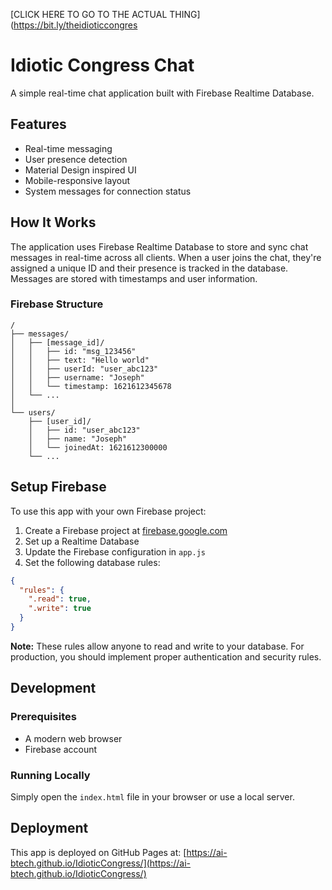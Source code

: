 
[CLICK HERE TO GO TO THE ACTUAL THING](https://bit.ly/theidioticcongres
# Idiotic Congress Chat

A simple real-time chat application built with Firebase Realtime Database.

## Features

- Real-time messaging
- User presence detection
- Material Design inspired UI
- Mobile-responsive layout
- System messages for connection status

## How It Works

The application uses Firebase Realtime Database to store and sync chat messages in real-time across all clients. When a user joins the chat, they're assigned a unique ID and their presence is tracked in the database. Messages are stored with timestamps and user information.

### Firebase Structure

```
/
├── messages/
│   ├── [message_id]/
│   │   ├── id: "msg_123456"
│   │   ├── text: "Hello world"
│   │   ├── userId: "user_abc123"
│   │   ├── username: "Joseph"
│   │   └── timestamp: 1621612345678
│   └── ...
│
└── users/
    ├── [user_id]/
    │   ├── id: "user_abc123"
    │   ├── name: "Joseph"
    │   └── joinedAt: 1621612300000
    └── ...
```

## Setup Firebase

To use this app with your own Firebase project:

1. Create a Firebase project at [firebase.google.com](https://firebase.google.com)
2. Set up a Realtime Database
3. Update the Firebase configuration in `app.js`
4. Set the following database rules:

```json
{
  "rules": {
    ".read": true,
    ".write": true
  }
}
```

**Note:** These rules allow anyone to read and write to your database. For production, you should implement proper authentication and security rules.

## Development

### Prerequisites

- A modern web browser
- Firebase account

### Running Locally

Simply open the `index.html` file in your browser or use a local server.

## Deployment

This app is deployed on GitHub Pages at: [https://ai-btech.github.io/IdioticCongress/](https://ai-btech.github.io/IdioticCongress/)
